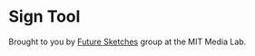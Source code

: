 # Sign Tool
Brought to you by [Future Sketches](https://www.media.mit.edu/groups/future-sketches/overview/) group at the MIT Media Lab.
